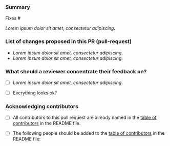 <!--
Please complete the following sections when you submit your pull request. You are encouraged to keep this top level comment box updated as you develop and respond to reviews. Note that text within html comment tags will not be rendered.
-->
### Summary

<!-- Describe the problem you're trying to fix in this pull request. Please reference any related issue and use fixes/close to automatically close them, if pertinent. For example: "Fixes #58", or "Addresses (but does not close) #238". -->

Fixes #<NUM>

*Lorem ipsum dolor sit amet, consectetur adipiscing.*

### List of changes proposed in this PR (pull-request)

<!-- We suggest using bullets (indicated by * or -) and filled checkboxes [x] here -->

* *Lorem ipsum dolor sit amet, consectetur adipiscing.*
* *Lorem ipsum dolor sit amet, consectetur adipiscing.*


### What should a reviewer concentrate their feedback on?

<!-- This section is particularly useful if you have a pull request that is still in development. You can guide the reviews to focus on the parts that are ready for their comments. We suggest using bullets (indicated by * or -) and filled checkboxes [x] here -->

- [ ] *Lorem ipsum dolor sit amet, consectetur adipiscing.*
- [ ] Everything looks ok?


### Acknowledging contributors

<!-- Please select the correct box -->

- [ ] All contributors to this pull request are already named in the [table of contributors](https://github.com/the-turing-way/the-turing-way/blob/main/README.md#contributors) in the README file.
- [ ] The following people should be added to the [table of contributors](https://github.com/the-turing-way/the-turing-way/blob/main/README.md#contributors) in the README file: <!-- replace this text with the GitHub IDs of any new contributors -->

